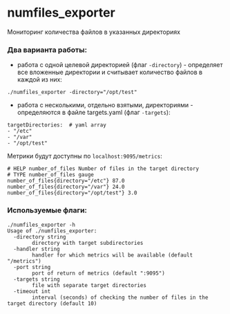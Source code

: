 # numfiles_exporter

Мониторинг количества файлов в указанных директориях

### Два варианта работы:
* работа с одной целевой директорией (флаг `-directory`) - определяет все вложенные директории и считывает количество файлов в каждой из них:
```
./numfiles_exporter -directory="/opt/test"
```
* работа с несколькими, отдельно взятыми, директориями - определяются в файле targets.yaml (флаг `-targets`):
```
targetDirectories:  # yaml array
- "/etc"
- "/var"
- "/opt/test"
```

Метрики будут доступны по `localhost:9095/metrics`:

```
# HELP number_of_files Number of files in the target directory
# TYPE number_of_files gauge
number_of_files{directory="/etc"} 87.0
number_of_files{directory="/var"} 24.0
number_of_files{directory="/opt/test"} 3.0
```

### Используемые флаги:
```
./numfiles_exporter -h
Usage of ./numfiles_exporter:
  -directory string
    	directory with target subdirectories
  -handler string
    	handler for which metrics will be available (default "/metrics")
  -port string
    	port of return of metrics (default ":9095")
  -targets string
    	file with separate target directories
  -timeout int
    	interval (seconds) of checking the number of files in the target directory (default 10)
```